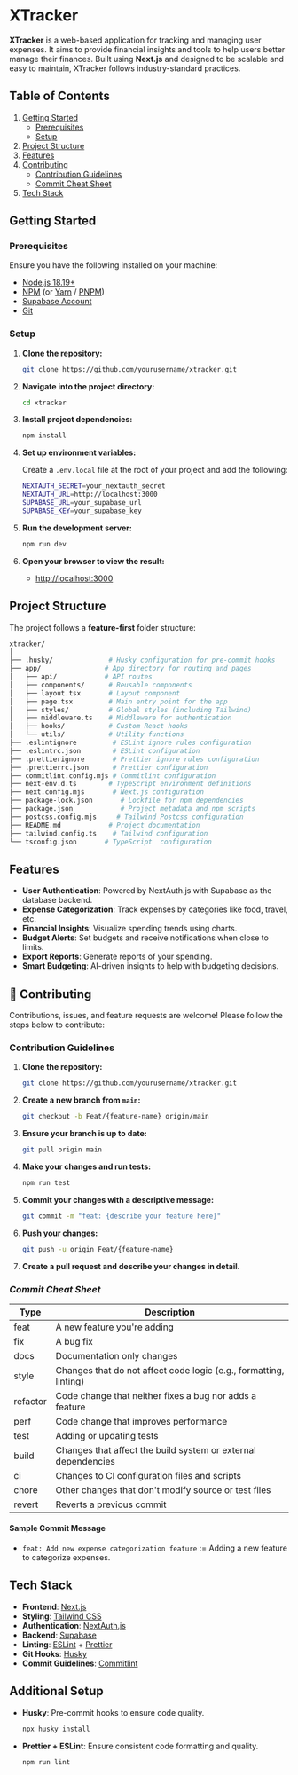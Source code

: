 # XTracker

**XTracker** is a web-based application for tracking and managing user expenses. It aims to provide financial insights and tools to help users better manage their finances. Built using **Next.js** and designed to be scalable and easy to maintain, XTracker follows industry-standard practices.

## Table of Contents

1. [Getting Started](#getting-started)
   - [Prerequisites](#prerequisites)
   - [Setup](#setup)
2. [Project Structure](#project-structure)
3. [Features](#features)
4. [Contributing](#-contributing)
   - [Contribution Guidelines](#contribution-guidelines)
   - [Commit Cheat Sheet](#commit-cheat-sheet)
5. [Tech Stack](#tech-stack)

## Getting Started

### Prerequisites

Ensure you have the following installed on your machine:

- [Node.js 18.19+](https://nodejs.org/)
- [NPM](https://www.npmjs.com/) (or [Yarn](https://yarnpkg.com/) / [PNPM](https://pnpm.io/))
- [Supabase Account](https://supabase.com/)
- [Git](https://git-scm.com/)

### Setup

1. **Clone the repository:**

   ```bash
   git clone https://github.com/yourusername/xtracker.git
   ```

2. **Navigate into the project directory:**

   ```bash
   cd xtracker
   ```

3. **Install project dependencies:**

   ```bash
   npm install
   ```

4. **Set up environment variables:**

   Create a `.env.local` file at the root of your project and add the following:

   ```bash
   NEXTAUTH_SECRET=your_nextauth_secret
   NEXTAUTH_URL=http://localhost:3000
   SUPABASE_URL=your_supabase_url
   SUPABASE_KEY=your_supabase_key
   ```

5. **Run the development server:**

   ```bash
   npm run dev
   ```

6. **Open your browser to view the result:**
   - [http://localhost:3000](http://localhost:3000)

## Project Structure

The project follows a **feature-first** folder structure:

```bash
xtracker/
│
├── .husky/              # Husky configuration for pre-commit hooks
├── app/                # App directory for routing and pages
│   ├── api/            # API routes
│   ├── components/      # Reusable components
│   ├── layout.tsx       # Layout component
│   ├── page.tsx         # Main entry point for the app
│   ├── styles/          # Global styles (including Tailwind)
│   ├── middleware.ts    # Middleware for authentication
│   ├── hooks/           # Custom React hooks
│   └── utils/           # Utility functions
├── .eslintignore         # ESLint ignore rules configuration
├── .eslintrc.json        # ESLint configuration
├── .prettierignore       # Prettier ignore rules configuration
├── .prettierrc.json      # Prettier configuration
├── commitlint.config.mjs # Commitlint configuration
├── next-env.d.ts        # TypeScript environment definitions
├── next.config.mjs       # Next.js configuration
├── package-lock.json       # Lockfile for npm dependencies
├── package.json            # Project metadata and npm scripts
├── postcss.config.mjs     # Tailwind Postcss configuration
├── README.md            # Project documentation
├── tailwind.config.ts    # Tailwind configuration
└── tsconfig.json       # TypeScript  configuration
```

## Features

- **User Authentication**: Powered by NextAuth.js with Supabase as the database backend.
- **Expense Categorization**: Track expenses by categories like food, travel, etc.
- **Financial Insights**: Visualize spending trends using charts.
- **Budget Alerts**: Set budgets and receive notifications when close to limits.
- **Export Reports**: Generate reports of your spending.
- **Smart Budgeting**: AI-driven insights to help with budgeting decisions.

## 🤝 Contributing

Contributions, issues, and feature requests are welcome! Please follow the steps below to contribute:

### Contribution Guidelines

1. **Clone the repository:**

   ```bash
   git clone https://github.com/yourusername/xtracker.git
   ```

2. **Create a new branch from `main`:**

   ```bash
   git checkout -b Feat/{feature-name} origin/main
   ```

3. **Ensure your branch is up to date:**

   ```bash
   git pull origin main
   ```

4. **Make your changes and run tests:**

   ```bash
   npm run test
   ```

5. **Commit your changes with a descriptive message:**

   ```bash
   git commit -m "feat: {describe your feature here}"
   ```

6. **Push your changes:**

   ```bash
   git push -u origin Feat/{feature-name}
   ```

7. **Create a pull request and describe your changes in detail.**

### _Commit Cheat Sheet_

| Type     | Description                                                       |
| -------- | ----------------------------------------------------------------- |
| feat     | A new feature you're adding                                       |
| fix      | A bug fix                                                         |
| docs     | Documentation only changes                                        |
| style    | Changes that do not affect code logic (e.g., formatting, linting) |
| refactor | Code change that neither fixes a bug nor adds a feature           |
| perf     | Code change that improves performance                             |
| test     | Adding or updating tests                                          |
| build    | Changes that affect the build system or external dependencies     |
| ci       | Changes to CI configuration files and scripts                     |
| chore    | Other changes that don't modify source or test files              |
| revert   | Reverts a previous commit                                         |

#### Sample Commit Message

- `feat: Add new expense categorization feature` := Adding a new feature to categorize expenses.

## Tech Stack

- **Frontend**: [Next.js](https://nextjs.org/)
- **Styling**: [Tailwind CSS](https://tailwindcss.com/)
- **Authentication**: [NextAuth.js](https://next-auth.js.org/)
- **Backend**: [Supabase](https://supabase.com/)
- **Linting**: [ESLint](https://eslint.org/) + [Prettier](https://prettier.io/)
- **Git Hooks**: [Husky](https://typicode.github.io/husky/#/)
- **Commit Guidelines**: [Commitlint](https://commitlint.js.org/)

## Additional Setup

- **Husky**: Pre-commit hooks to ensure code quality.

  ```bash
  npx husky install
  ```

- **Prettier + ESLint**: Ensure consistent code formatting and quality.
  ```bash
  npm run lint
  ```
